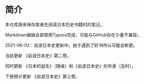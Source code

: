 # 简介

本仓库用来保存笔者在阅读日本历史书籍时的笔记。

Markdown编辑全部使用Typora完成，可能与GitHub存在少量不兼容。

2021-06-02：岩波日本史更新中。由于遇到了好书所以可能会断更。

当前更新 《岩波日本史》第二卷。

同时更新 《日本的诞生》（随缘）和《岩波日本史》的年表（及时）。

下册预计更新 《岩波日本史》第三卷。